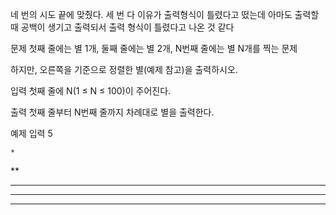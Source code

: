 네 번의 시도 끝에 맞췄다.
세 번 다 이유가 출력형식이 틀렸다고 떴는데 아마도 출력할 때 공백이 생기고 출력되서 출력 형식이 틀렸다고 나온 것 같다

문제
첫째 줄에는 별 1개, 둘째 줄에는 별 2개, N번째 줄에는 별 N개를 찍는 문제

하지만, 오른쪽을 기준으로 정렬한 별(예제 참고)을 출력하시오.

입력
첫째 줄에 N(1 ≤ N ≤ 100)이 주어진다.

출력
첫째 줄부터 N번째 줄까지 차례대로 별을 출력한다.

예제 입력 
5


    *
   **
  ***
 ****
*****
